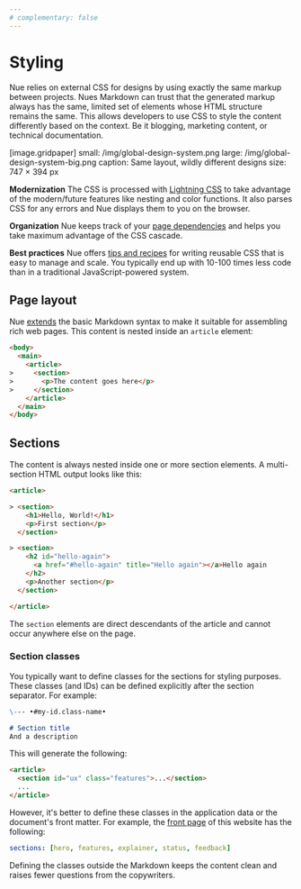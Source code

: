 ```yaml
---
# complementary: false
---
```


# Styling
Nue relies on external CSS for designs by using exactly the same markup between projects. Nues Markdown can trust that the generated markup always has the same, limited set of elements whose HTML structure remains the same. This allows developers to use CSS to style the content differently based on the context. Be it blogging, marketing content, or technical documentation.

[image.gridpaper]
  small: /img/global-design-system.png
  large: /img/global-design-system-big.png
  caption: Same layout, wildly different designs
  size: 747 × 394 px


**Modernization** The CSS is processed with [Lightning CSS](//lightningcss.dev/) to take advantage of the modern/future features like nesting and color functions. It also parses CSS for any errors and Nue displays them to you on the browser.


**Organization** Nue keeps track of your [page dependencies](project-structure.html#page-dependencies) and helps you take maximum advantage of the CSS cascade.

**Best practices** Nue offers [tips and recipes](css-best-practices.html) for writing reusable CSS that is easy to manage and scale. You typically end up with 10-100 times less code than in a traditional JavaScript-powered system.



## Page layout
Nue [extends](content.html) the basic Markdown syntax to make it suitable for assembling rich web pages. This content is nested inside an `article` element:


```html
<body>
  <main>
    <article>
>     <section>
>       <p>The content goes here</p>
>     </section>
    </article>
  </main>
</body>
```


## Sections
The content is always nested inside one or more section elements. A multi-section HTML output looks like this:

```html
<article>

> <section>
    <h1>Hello, World!</h1>
    <p>First section</p>
  </section>

> <section>
    <h2 id="hello-again">
      <a href="#hello-again" title="Hello again"></a>Hello again
    </h2>
    <p>Another section</p>
  </section>

</article>
```

The `section` elements are direct descendants of the article and cannot occur anywhere else on the page.



### Section classes
You typically want to define classes for the sections for styling purposes. These classes (and IDs) can be defined explicitly after the section separator. For example:


```md
\--- •#my-id.class-name•

# Section title
And a description
```

This will generate the following:

```html
<article>
  <section id="ux" class="features">...</section>
  ...
</article>
```

However, it's better to define these classes in the application data or the document's front matter. For example, the [front page](/) of this website has the following:

```yaml
sections: [hero, features, explainer, status, feedback]
```

Defining the classes outside the Markdown keeps the content clean and raises fewer questions from the copywriters.
